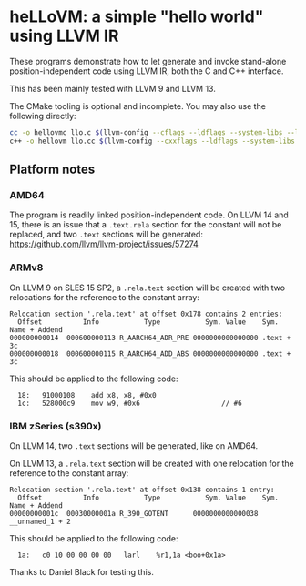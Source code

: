 # heLLoVM: a simple "hello world" using LLVM IR

These programs demonstrate how to let generate and invoke stand-alone
position-independent code using LLVM IR, both the C and C++ interface.

This has been mainly tested with LLVM 9 and LLVM 13.

The CMake tooling is optional and incomplete.
You may also use the following directly:

```sh
cc -o hellovmc llo.c $(llvm-config --cflags --ldflags --system-libs --libs core)
c++ -o hellovm llo.cc $(llvm-config --cxxflags --ldflags --system-libs --libs core)
```

## Platform notes

### AMD64
The program is readily linked position-independent code.
On LLVM 14 and 15, there is an issue that a `.text.rela` section for
the constant will not be replaced, and two `.text` sections will be generated:
https://github.com/llvm/llvm-project/issues/57274

### ARMv8
On LLVM 9 on SLES 15 SP2, a `.rela.text` section will be created with two relocations for the
reference to the constant array:
```
Relocation section '.rela.text' at offset 0x178 contains 2 entries:
  Offset          Info           Type           Sym. Value    Sym. Name + Addend
000000000014  000600000113 R_AARCH64_ADR_PRE 0000000000000000 .text + 3c
000000000018  000600000115 R_AARCH64_ADD_ABS 0000000000000000 .text + 3c
```
This should be applied to the following code:
```
  18:	91000108 	add	x8, x8, #0x0
  1c:	528000c9 	mov	w9, #0x6                   	// #6
```

### IBM zSeries (s390x)
On LLVM 14, two `.text` sections will be generated, like on AMD64.

On LLVM 13, a `.rela.text` section will be created with one relocation for the
reference to the constant array:
```
Relocation section '.rela.text' at offset 0x138 contains 1 entry:
  Offset          Info           Type           Sym. Value    Sym. Name + Addend
00000000001c  00030000001a R_390_GOTENT      0000000000000038 __unnamed_1 + 2
```
This should be applied to the following code:
```
  1a:   c0 10 00 00 00 00   larl    %r1,1a <boo+0x1a>
```
Thanks to Daniel Black for testing this.
